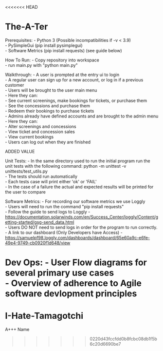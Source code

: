 <<<<<<< HEAD
# The-A-Ter
Prerequisites:
    - Python 3 (Possible incompatibilities if -v < 3.9)  
    - PySimpleGui (pip install pysimplegui)  
    - Software Metrics (pip install requests) (see guide below)  

How To Run:
    - Copy repository into workspace  
    - run main.py with "python main.py"  

Walkthrough:
    - A user is prompted at the entry ui to login  
    - A regular user can sign up for a new account, or log in if a previous customer  
    - Users will be brought to the user main menu  
    - Here they can:  
        - See current screenings, make bookings for tickets, or purchase them  
        - See the concessions and purchase them  
        - Redeem their bookings to purchase tickets  
    - Admins already have defined accounts and are brought to the admin menu  
    - Here they can:  
        - Alter screenings and concessions  
        - View ticket and concession sales  
        - View current bookings   
    - Users can log out when they are finished  

ADDED VALUE 

Unit Tests:
    - In the same directory used to run the initial program run the unit tests with the following command:
        python -m unittest -v unittests/test_utils.py   
    - The tests should run automatically  
    - Each tests case will print either 'ok' or 'FAIL'  
    - In the case of a failure the actual and expected results will be printed for the user to compare    

Software Metrics:
    - For recording our software metrics we use Loggly  
    - Users will need to run the command "pip install requests"   
    - Follow the guide to send logs to Loggly - https://documentation.solarwinds.com/en/Success_Center/loggly/Content/getting-started/gsg-send_data.html  
    - Users DO NOT need to send logs in order for the program to run correctly.  
    - A link to our dashboard (Only Developers have Access) - https://samuelpf98.loggly.com/dashboards/dashboard/65e60a9c-e6fe-49e4-9749-cb0920f1d648/view  
    
Dev Ops:
    -   User Flow diagrams for several primary use cases  
    -   Overview of adherence to Agile software devlopment principles  
=======
# I-Hate-Tamagotchi
A+++ Name
>>>>>>> 0220d43fccfdd0b8fcbc08db1f5b6c20d6690be7
